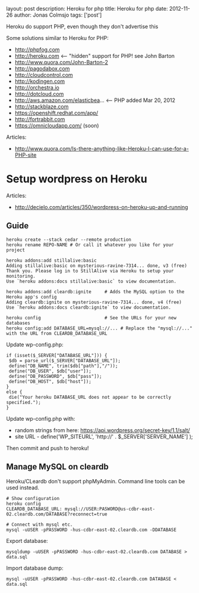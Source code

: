 layout: post
description: Heroku for php
title: Heroku for php
date: 2012-11-26
author: Jonas Colmsjo
tags: ['post']

Heroku do support PHP, even though they don't advertise this





Some solutions similar to Heroku for PHP:

* http://phpfog.com
* http://heroku.com <-- "hidden" support for PHP! see John Barton
 * http://www.quora.com/John-Barton-2
* http://pagodabox.com
* http://cloudcontrol.com
* http://kodingen.com
* http://orchestra.io
* http://dotcloud.com
* http://aws.amazon.com/elasticbea... <-- PHP added Mar 20, 2012
* http://stackblaze.com
* https://openshift.redhat.com/app/
* http://fortrabbit.com
* https://omnicloudapp.com/ (soon)

Articles:

 * http://www.quora.com/Is-there-anything-like-Heroku-I-can-use-for-a-PHP-site

# Setup wordpress on Heroku

Articles:

 * http://decielo.com/articles/350/wordpress-on-heroku-up-and-running

## Guide


```
heroku create --stack cedar --remote production
heroku rename REPO-NAME # Or call it whatever you like for your project

heroku addons:add stillalive:basic
Adding stillalive:basic on mysterious-ravine-7314... done, v3 (free)
Thank you. Please log in to StillAlive via Heroku to setup your monitoring.
Use `heroku addons:docs stillalive:basic` to view documentation.

heroku addons:add cleardb:ignite     # Adds the MySQL option to the Heroku app's config
Adding cleardb:ignite on mysterious-ravine-7314... done, v4 (free)
Use `heroku addons:docs cleardb:ignite` to view documentation.

heroku config                        # See the URLs for your new databases
heroku config:add DATABASE_URL=mysql://... # Replace the "mysql://..." with the URL from CLEARDB_DATABASE_URL
```

Update wp-config.php:
```
if (isset($_SERVER["DATABASE_URL"])) {
 $db = parse_url($_SERVER["DATABASE_URL"]);
 define("DB_NAME", trim($db["path"],"/"));
 define("DB_USER", $db["user"]);
 define("DB_PASSWORD", $db["pass"]);
 define("DB_HOST", $db["host"]);
}
else {
 die("Your heroku DATABASE_URL does not appear to be correctly specified.");
}
```

Update wp-config.php with:

 * random strings from here: https://api.wordpress.org/secret-key/1.1/salt/
 * site URL - define('WP_SITEURL', 'http://' . $_SERVER['SERVER_NAME'] );


Then commit and push to heroku!


## Manage MySQL on cleardb

Heroku/CLeardb don't support phpMyAdmin. Command line tools can be used instead.

```
# Show configuration
heroku config
CLEARDB_DATABASE_URL: mysql://USER:PASWORD@us-cdbr-east-02.cleardb.com/DATABASE?reconnect=true

# Connect with mysql etc.
mysql -uUSER -pPASSWORD -hus-cdbr-east-02.cleardb.com -DDATABASE
```

Export database:
```
mysqldump -uUSER -pPASSWORD -hus-cdbr-east-02.cleardb.com DATABASE > data.sql
```

Import database dump:
```
mysql -uUSER -pPASSWORD -hus-cdbr-east-02.cleardb.com DATABASE < data.sql
```
